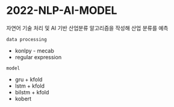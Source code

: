 # 2022-NLP-AI-MODEL
자연어 기술 처리 및 AI 기반 산업분류 알고리즘을 작성해 산업 분류를 예측

`data processing`
- konlpy - mecab
- regular expression

`model`
- gru + kfold
- lstm + kfold
- bilstm + kfold
- kobert
